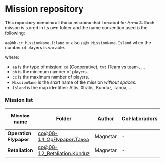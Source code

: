 
# Mission repository

This repository contains all those missions that I created for Arma 3. Each misson is stored in its own folder and the name convention used is the following:

`aa@bb-cc_MissionName.Island` or also `aa@x_MissionName.Island` when the number of players is variable.

where:

* `aa` is the type of mission: `co` (Cooperative), `tvt` (Team vs team), ... 
* `bb` is the minimum number of players.
* `cc` is the maximum number of players.
* `MissionName` is the short name of the mission *without spaces*.
* `Island` is the map identifier: Altis, Stratis, Kunduz, Tanoa, ...

### Mission list

| **Mission name**                   | **Folder**                             | **Author**     | **Col·laboradors**           | **Uses A3-BMT** |
| ---------------------------------- | -------------------------------------- | -------------- | ---------------------------- | --------------- |
| **Operation Flypaper**             | co@08-14_OpFlypaper.Tanoa              | Magnetar       | -                            | Yes             |
| **Retaliation**                    | co@08-12_Retaliation.Kunduz            | Magnetar       | -                            | Yes             |
